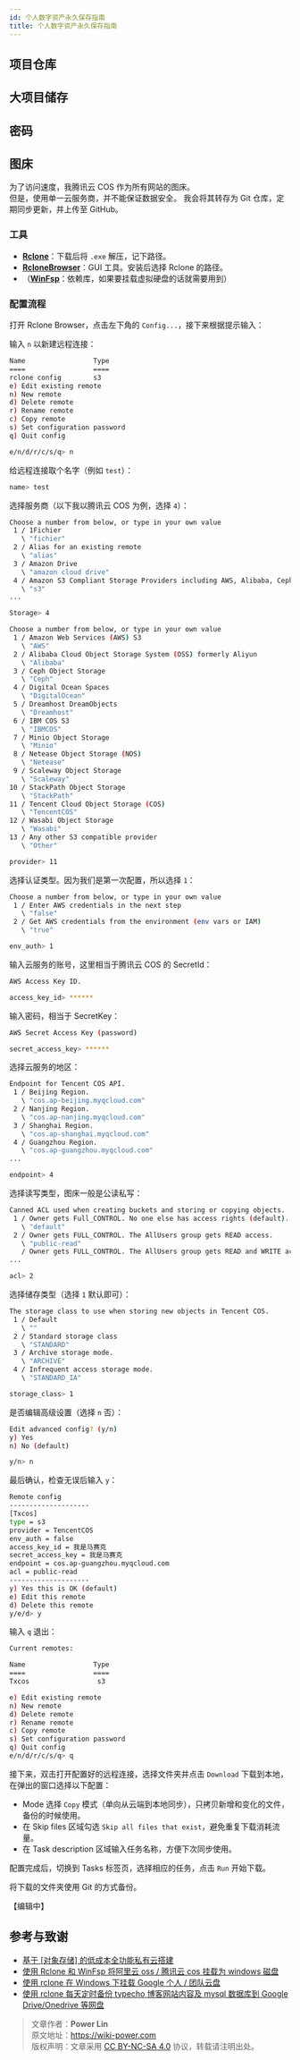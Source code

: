 ```yaml
---
id: 个人数字资产永久保存指南
title: 个人数字资产永久保存指南
---
```


## 项目仓库

## 大项目储存

## 密码

## 图床

为了访问速度，我腾讯云 COS 作为所有网站的图床。  
但是，使用单一云服务商，并不能保证数据安全。
我会将其转存为 Git 仓库，定期同步更新，并上传至 GitHub。

### 工具

- [**Rclone**](https://rclone.org/downloads/)：下载后将 `.exe` 解压，记下路径。
- [**RcloneBrowser**](https://github.com/kapitainsky/RcloneBrowser/releases)：GUI 工具。安装后选择 Rclone 的路径。
- （[**WinFsp**](http://www.secfs.net/winfsp/rel/)：依赖库，如果要挂载虚拟硬盘的话就需要用到）

### 配置流程

打开 Rclone Browser，点击左下角的 `Config...`，接下来根据提示输入：

输入 `n` 以新建远程连接：

```bash
Name                 Type
====                 ====
rclone config        s3
e) Edit existing remote
n) New remote
d) Delete remote
r) Rename remote
c) Copy remote
s) Set configuration password
q) Quit config

e/n/d/r/c/s/q> n
```

给远程连接取个名字（例如 `test`）：

```bash
name> test
```

选择服务商（以下我以腾讯云 COS 为例，选择 `4`）：

```bash
Choose a number from below, or type in your own value
 1 / 1Fichier
   \ "fichier"
 2 / Alias for an existing remote
   \ "alias"
 3 / Amazon Drive
   \ "amazon cloud drive"
 4 / Amazon S3 Compliant Storage Providers including AWS, Alibaba, Ceph, Digital Ocean, Dreamhost, IBM COS, Minio, and Tencent COS
   \ "s3"
...

Storage> 4
```

```bash
Choose a number from below, or type in your own value
 1 / Amazon Web Services (AWS) S3
   \ "AWS"
 2 / Alibaba Cloud Object Storage System (OSS) formerly Aliyun
   \ "Alibaba"
 3 / Ceph Object Storage
   \ "Ceph"
 4 / Digital Ocean Spaces
   \ "DigitalOcean"
 5 / Dreamhost DreamObjects
   \ "Dreamhost"
 6 / IBM COS S3
   \ "IBMCOS"
 7 / Minio Object Storage
   \ "Minio"
 8 / Netease Object Storage (NOS)
   \ "Netease"
 9 / Scaleway Object Storage
   \ "Scaleway"
10 / StackPath Object Storage
   \ "StackPath"
11 / Tencent Cloud Object Storage (COS)
   \ "TencentCOS"
12 / Wasabi Object Storage
   \ "Wasabi"
13 / Any other S3 compatible provider
   \ "Other"

provider> 11
```

选择认证类型。因为我们是第一次配置，所以选择 `1`：

```bash
Choose a number from below, or type in your own value
 1 / Enter AWS credentials in the next step
   \ "false"
 2 / Get AWS credentials from the environment (env vars or IAM)
   \ "true"

env_auth> 1
```

输入云服务的账号，这里相当于腾讯云 COS 的 SecretId：

```bash
AWS Access Key ID.

access_key_id> ******
```

输入密码，相当于 SecretKey：

```bash
AWS Secret Access Key (password)

secret_access_key> ******
```

选择云服务的地区：

```bash
Endpoint for Tencent COS API.
 1 / Beijing Region.
   \ "cos.ap-beijing.myqcloud.com"
 2 / Nanjing Region.
   \ "cos.ap-nanjing.myqcloud.com"
 3 / Shanghai Region.
   \ "cos.ap-shanghai.myqcloud.com"
 4 / Guangzhou Region.
   \ "cos.ap-guangzhou.myqcloud.com"
...

endpoint> 4
```

选择读写类型，图床一般是公读私写：

```bash
Canned ACL used when creating buckets and storing or copying objects.
 1 / Owner gets Full_CONTROL. No one else has access rights (default).
   \ "default"
 2 / Owner gets FULL_CONTROL. The AllUsers group gets READ access.
   \ "public-read"
   / Owner gets FULL_CONTROL. The AllUsers group gets READ and WRITE access.
...

acl> 2
```

选择储存类型（选择 `1` 默认即可）：

```bash
The storage class to use when storing new objects in Tencent COS.
 1 / Default
   \ ""
 2 / Standard storage class
   \ "STANDARD"
 3 / Archive storage mode.
   \ "ARCHIVE"
 4 / Infrequent access storage mode.
   \ "STANDARD_IA"

storage_class> 1
```

是否编辑高级设置（选择 `n` 否）：

```bash
Edit advanced config? (y/n)
y) Yes
n) No (default)

y/n> n
```

最后确认，检查无误后输入 `y`：

```bash
Remote config
--------------------
[Txcos]
type = s3
provider = TencentCOS
env_auth = false
access_key_id = 我是马赛克
secret_access_key = 我是马赛克
endpoint = cos.ap-guangzhou.myqcloud.com
acl = public-read
--------------------
y) Yes this is OK (default)
e) Edit this remote
d) Delete this remote
y/e/d> y
```

输入 `q` 退出：

```bash
Current remotes:

Name                 Type
====                 ====
Txcos                 s3

e) Edit existing remote
n) New remote
d) Delete remote
r) Rename remote
c) Copy remote
s) Set configuration password
q) Quit config
e/n/d/r/c/s/q> q
```

接下来，双击打开配置好的远程连接，选择文件夹并点击 `Download` 下载到本地，在弹出的窗口选择以下配置：

- Mode 选择 `Copy` 模式（单向从云端到本地同步），只拷贝新增和变化的文件，备份的时候使用。
- 在 Skip files 区域勾选 `Skip all files that exist`，避免重复下载消耗流量。
- 在 Task description 区域输入任务名称，方便下次同步使用。

配置完成后，切换到 Tasks 标签页，选择相应的任务，点击 `Run` 开始下载。

将下载的文件夹使用 Git 的方式备份。

【编辑中】

## 参考与致谢

- [基于 [对象存储] 的低成本全功能私有云搭建](https://zhuanlan.zhihu.com/p/104628740)
- [使用 Rclone 和 WinFsp 将阿里云 oss / 腾讯云 cos 挂载为 windows 磁盘](https://www.boxmoe.com/486.html)
- [使用 rclone 在 Windows 下挂载 Google 个人 / 团队云盘](https://blog.rhilip.info/archives/874/)
- [使用 rclone 每天定时备份 typecho 博客网站内容及 mysql 数据库到 Google Drive/Onedrive 等网盘](https://omo.moe/archives/616/)

> 文章作者：**Power Lin**  
> 原文地址：<https://wiki-power.com>  
> 版权声明：文章采用 [CC BY-NC-SA 4.0](https://creativecommons.org/licenses/by/4.0/deed.zh) 协议，转载请注明出处。
